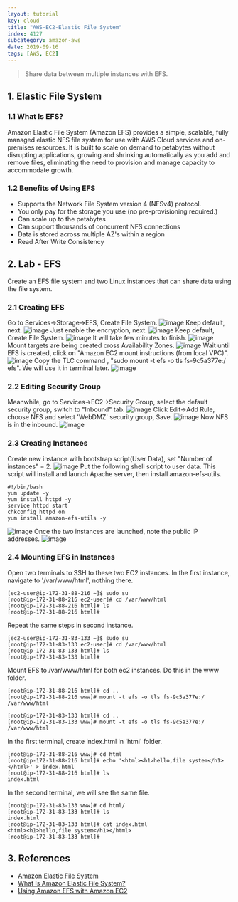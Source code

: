 ```yaml
---
layout: tutorial
key: cloud
title: "AWS-EC2-Elastic File System"
index: 4127
subcategory: amazon-aws
date: 2019-09-16
tags: [AWS, EC2]
---
```


> Share data between multiple instances with EFS.

## 1. Elastic File System
### 1.1 What Is EFS?
Amazon Elastic File System (Amazon EFS) provides a simple, scalable, fully managed elastic NFS file system for use with AWS Cloud services and on-premises resources. It is built to scale on demand to petabytes without disrupting applications, growing and shrinking automatically as you add and remove files, eliminating the need to provision and manage capacity to accommodate growth.

### 1.2 Benefits of Using EFS
* Supports the Network File System version 4 (NFSv4) protocol.
* You only pay for the storage you use (no pre-provisioning required.)
* Can scale up to the petabytes
* Can support thousands of concurrent NFS connections
* Data is stored across multiple AZ's within a region
* Read After Write Consistency

## 2. Lab - EFS
Create an EFS file system and two Linux instances that can share data using the file system.
### 2.1 Creating EFS
Go to Services->Storage->EFS, Create File System.
![image](/assets/images/cloud/4127/ec2-create-efs-1.png)
Keep default, next.
![image](/assets/images/cloud/4127/ec2-create-efs-2.png)
Just enable the encryption, next.
![image](/assets/images/cloud/4127/ec2-create-efs-3.png)
Keep default, Create File System.
![image](/assets/images/cloud/4127/ec2-create-efs-4.png)
It will take few minutes to finish.
![image](/assets/images/cloud/4127/ec2-create-efs-5.png)
Mount targets are being created cross Availability Zones.
![image](/assets/images/cloud/4127/ec2-create-efs-6.png)
Wait until EFS is created, click on "Amazon EC2 mount instructions (from local VPC)".
![image](/assets/images/cloud/4127/ec2-create-efs-7.png)
Copy the TLC command , "sudo mount -t efs -o tls fs-9c5a377e:/ efs". We will use it in terminal later.
![image](/assets/images/cloud/4127/ec2-create-efs-8.png)
### 2.2 Editing Security Group
Meanwhile, go to Services->EC2->Security Group, select the default security group, switch to "Inbound" tab.
![image](/assets/images/cloud/4127/ec2-add-nfs-1.png)
Click Edit->Add Rule, choose NFS and select 'WebDMZ' security group, Save.
![image](/assets/images/cloud/4127/ec2-add-nfs-2.png)
Now NFS is in the inbound.
![image](/assets/images/cloud/4127/ec2-add-nfs-3.png)
### 2.3 Creating Instances
Create new instance with bootstrap script(User Data), set "Number of instances" = 2.
![image](/assets/images/cloud/4127/ec2-create-instance-1.png)
Put the following shell script to user data. This script will install and launch Apache server, then install amazon-efs-utils.
```raw
#!/bin/bash
yum update -y
yum install httpd -y
service httpd start
chkconfig httpd on
yum install amazon-efs-utils -y
```
![image](/assets/images/cloud/4127/ec2-create-instance-2.png)
Once the two instances are launched, note the public IP addresses.
![image](/assets/images/cloud/4127/ec2-create-instance-3.png)
### 2.4 Mounting EFS in Instances
 Open two terminals to SSH to these two EC2 instances. In the first instance, navigate to '/var/www/html', nothing there.
 ```raw
[ec2-user@ip-172-31-88-216 ~]$ sudo su
[root@ip-172-31-88-216 ec2-user]# cd /var/www/html
[root@ip-172-31-88-216 html]# ls
[root@ip-172-31-88-216 html]#
 ```
 Repeat the same steps in second instance.
 ```raw
[ec2-user@ip-172-31-83-133 ~]$ sudo su
[root@ip-172-31-83-133 ec2-user]# cd /var/www/html
[root@ip-172-31-83-133 html]# ls
[root@ip-172-31-83-133 html]#
 ```
Mount EFS to /var/www/html for both ec2 instances. Do this in the www folder.
```raw
[root@ip-172-31-88-216 html]# cd ..
[root@ip-172-31-88-216 www]# mount -t efs -o tls fs-9c5a377e:/ /var/www/html

[root@ip-172-31-83-133 html]# cd ..
[root@ip-172-31-83-133 www]# mount -t efs -o tls fs-9c5a377e:/ /var/www/html
```
In the first terminal, create index.html in 'html' folder.
```raw
[root@ip-172-31-88-216 www]# cd html
[root@ip-172-31-88-216 html]# echo '<html><h1>hello,file system</h1></html>' > index.html
[root@ip-172-31-88-216 html]# ls
index.html
```
In the second terminal, we will see the same file.
```raw
[root@ip-172-31-83-133 www]# cd html/
[root@ip-172-31-83-133 html]# ls
index.html
[root@ip-172-31-83-133 html]# cat index.html
<html><h1>hello,file system</h1></html>
[root@ip-172-31-83-133 html]#
```

## 3. References
* [Amazon Elastic File System](https://aws.amazon.com/efs/)
* [What Is Amazon Elastic File System?](https://docs.aws.amazon.com/efs/latest/ug/whatisefs.html)
* [Using Amazon EFS with Amazon EC2](https://docs.aws.amazon.com/AWSEC2/latest/UserGuide/AmazonEFS.html)
